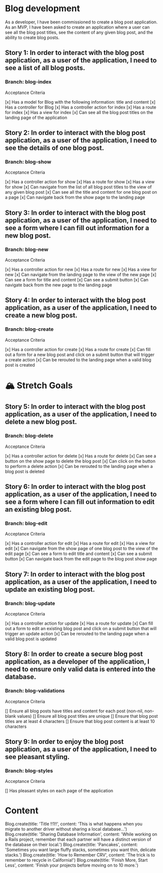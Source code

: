 # Blog development

As a developer, I have been commissioned to create a blog post application. As an MVP, I have been asked to create an application where a user can see all the blog post titles, see the content of any given blog post, and the ability to create blog posts.

## Story 1: In order to interact with the blog post application, as a user of the application, I need to see a list of all blog posts.

### Branch: blog-index

Acceptance Criteria

[x] Has a model for Blog with the following information: title and content
[x] Has a controller for Blog
[x] Has a controller action for index
[x] Has a route for index
[x] Has a view for index
[x] Can see all the blog post titles on the landing page of the application


## Story 2: In order to interact with the blog post application, as a user of the application, I need to see the details of one blog post.

### Branch: blog-show

Acceptance Criteria

[x] Has a controller action for show
[x] Has a route for show
[x] Has a view for show
[x] Can navigate from the list of all blog post titles to the view of any given blog post
[x] Can see all the title and content for one blog post on a page
[x] Can navigate back from the show page to the landing page


## Story 3: In order to interact with the blog post application, as a user of the application, I need to see a form where I can fill out information for a new blog post.

### Branch: blog-new

Acceptance Criteria

[x] Has a controller action for new
[x] Has a route for new
[x] Has a view for new
[x] Can navigate from the landing page to the view of the new page
[x] Can see a form for title and content
[x] Can see a submit button
[x] Can navigate back from the new page to the landing page


## Story 4: In order to interact with the blog post application, as a user of the application, I need to create a new blog post.

### Branch: blog-create

Acceptance Criteria

[x] Has a controller action for create
[x] Has a route for create
[x] Can fill out a form for a new blog post and click on a submit button that will trigger a create action
[x] Can be rerouted to the landing page when a valid blog post is created


# 🏔 Stretch Goals

## Story 5: In order to interact with the blog post application, as a user of the application, I need to delete a new blog post.

### Branch: blog-delete

Acceptance Criteria

[x] Has a controller action for delete
[x] Has a route for delete
[x] Can see a button on the show page to delete the blog post
[x] Can click on the button to perform a delete action
[x] Can be rerouted to the landing page when a blog post is deleted


## Story 6: In order to interact with the blog post application, as a user of the application, I need to see a form where I can fill out information to edit an existing blog post.

### Branch: blog-edit

Acceptance Criteria

[x] Has a controller action for edit
[x] Has a route for edit
[x] Has a view for edit
[x] Can navigate from the show page of one blog post to the view of the edit page
[x] Can see a form to edit title and content
[x] Can see a submit button
[x] Can navigate back from the edit page to the blog post show page


## Story 7: In order to interact with the blog post application, as a user of the application, I need to update an existing blog post.

### Branch: blog-update

Acceptance Criteria

[x] Has a controller action for update
[x] Has a route for update
[x] Can fill out a form to edit an existing blog post and click on a submit button that will trigger an update action
[x] Can be rerouted to the landing page when a valid blog post is updated


## Story 8: In order to create a secure blog post application, as a developer of the application, I need to ensure only valid data is entered into the database.

### Branch: blog-validations

Acceptance Criteria

[] Ensure all blog posts have titles and content for each post (non-nil, non-blank values)
[] Ensure all blog post titles are unique
[] Ensure that blog post titles are at least 4 characters
[] Ensure that blog post content is at least 10 characters


## Story 9: In order to enjoy the blog post application, as a user of the application, I need to see pleasant styling.

### Branch: blog-styles

Acceptance Criteria

[] Has pleasant styles on each page of the application


# Content

Blog.create(title: 'Title !!1!!', content: 'This is what happens when you migrate to another driver without sharing a local database...')
Blog.create(title: 'Sharing Database Information', content: 'While working on a Rails project, remember that each partner will have a distinct version of the database on their local.')
Blog.create(title: 'Pancakes', content: 'Sometimes you want large fluffy stacks, sometimes you want thin, delicate stacks.')
Blog.create(title: 'How to Remember CRV', content: 'The trick is to remember to recycle in California!')
Blog.create(title: 'Finish More, Start Less', content: 'Finish your projects before moving on to 10 more.')